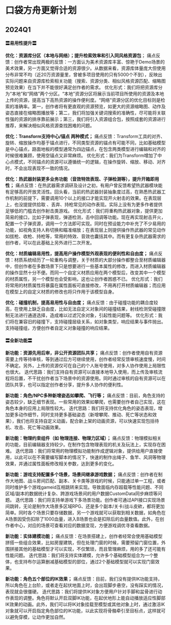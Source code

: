 # 口袋方舟更新计划

## 2024Q1

#### 〓易用性提升〓

**优化：资源库分区（本地与网络）；提升检索效率和引入同风格资源包**；
痛点反馈：创作者常出现两极的反馈：一方面认为美术资源库丰富、惊艳于Demo场景的美术效果，另一方面又觉得合适的资源很少。从数据来看，资源库体量庞大但使用分布非常不均（近20万资源量里，曾被多项目使用的只有5000个不到），反映出实际问题来自资源库检索相关功能（搜索、资源分类、相似风格资源匹配、缩略图预览效果）在当下并不能很好满足创作者的需求。
优化形式：我们将把资源库分为“本地”和“网络”两个分区。“本地”资源分区将展示当前项目所使用的资源及本地上传的资源，提高当下高热资源的操作便利度。“网络”资源分区的优化目标则是检索的准确率。第一，创作者将有更直观的资源预览，如更大的资源缩略图、动作及姿态直接在缩略图播放等；第二，我们将加强关键词搜索的准确性，尽可能将关联性强的资源的排序靠前展示；第三，我们将引入资源组合包，按照成套的资源进行推荐，来解决相似风格资源查找困难的问题。



**优化：Transform支持中心/锚点 两种模式；**
痛点反馈：Transform工具的对齐、旋转、缩放操作均基于锚点进行，不同类型资源的锚点有可能不同，比如基础模型是中心锚点，路面地板的模型通常为四边锚点，在包含两类模型进行编辑和对齐的时候很难兼顾，使用空锚点又非常麻烦。
优化形式：我们为Transform增加了中心点模式，不同锚点的资源可以遵循统一的逻辑，在操作旋转、缩放、移动、对齐时，不会出现表现不一致的情况。



**优化：热武器封装更多业务功能（音效特效表现、子弹检测等），提升开箱即用性；**
痛点反馈：在热武器需求调研及设计之初，有用户曾反馈希望热武器模块能有足够高的开放灵活性。回头看，当前的热武器封装抽象度过高，在熟悉热武器工作机制的前提下，需要调用10个以上的接口才能实现开火射击的效果。在表现层上，也没提提供拾取 、丢弃、持枪常见的动作表现。实际上没有为更多作者提供足够低的门槛去创作射击类游戏。
优化形式：我们将重构热武器对象，提供更加简易的接口，比如子弹表现，弹道检测，击中回调等功能。现在再实现射击开火，配置一个子弹资源，调用一个方法即可实现。同时在预设能力中补充了不少易用的功能，如视角支持人称切换和瞄准缩放；在表现层上则提供操作热武器的常见动作如拔枪、收枪、持枪等，常用的特效、音效也囊括其中。而有更复杂热武器需求的创作者，可以在此基础上另外进行二次开发。



**优化：材质编辑易用性，提高用户操作模型外观表现的便利性和自由度；**
痛点反馈：材质系统经历了一轮重构与调整，关于材质的大部分操作都整合至材质编辑器中，但创作者在多数场景下只是想要进行一些基本属性的修改，而进入材质编辑器的操作显然十分不便。而同一个自定义材质应用在两个模型后，改变其中一个模型的材质属性，另一个模型也会受影响，这也让创作者困惑不已。
优化形式：我们将常用的材质属性将暴露在属性面板可直接修改，不用再打开材质编辑器；而应用在模型上的自定义材质的修改也将只作用于该模型自身。



**优化：碰撞机制，提高易用性与自由度；**
痛点反馈：由于碰撞功能的耦合度较高，在使用上缺乏自由度，比如无法自定义对象间的碰撞结果，射线检测受碰撞限制无法进行通道选择，造成难以过滤冗余对象，引起性能问题等。
优化形式：我们将在兼容旧的碰撞下，支持碰撞层级关系，如对象类型，响应结果与事件抛出。支持碰撞组，方便创作者自定义对象碰撞的响应结果。



#### 〓全新功能〓

**新功能：资源先用后审，非公开资源团队共享；**
痛点反馈：创作者使用自有资源需要上传等待审核，等到通过后方可继续使用，创作者经常反馈审核速度慢，时间不确定。另外，上传的资源仅可在自己的个人账号使用，对多人协作使用上局限性也很大。
迭代思路：我们支持自有资源可以直接本地导入使用，而上传及审核流程将后置，不干扰创作者当下场景中的资源使用。同时通过审核的自有资源可以在团队共享，也可以指定创作者分享，提升多人协作的便利性。



**新功能：角色/NPC多种新增姿态如攀爬、飞行等；**
痛点反馈：目前，角色支持的姿态较少，缺乏细节表现。一些常用的效果如攀爬，也需要创作者自己实现，这在角色本身的应用上局限性较大。
迭代思路：我们将支持优化角色的姿态表现，增加更多动作细节，同时支持更多基础姿态（新增攀爬、推动、死亡等状态和效果），我们也将支持自定义动画，配合新上架的动画资源，可以快速实现包括待机、攻击、死亡等动画效果。



**新功能：物理约束组件（如 物理连接、物理力区域）；**
痛点反馈：物理模拟相关的功能，目前编辑器支持较少。在制作包含物理表现的机关及玩法上，实现存在困难。
迭代思路：我们将常用的物理模拟功能制作成逻辑对象，提供给用户直接使用，以此可以在不需要编写脚本的情况下，快速的制作出绳子、鱼竿、风洞等物理效果，并通过属性面板修改相关参数，达到更多的变化。



**新功能：游戏支持配置多个场景，场景间继承游戏数据；**
痛点反馈：创作者在制作大地图、战斗房间匹配、副本、关卡类等游戏的时候，只能通过单一工程，或者同时维护多个游戏gameid互相跳转来实现。导致面临内存超载等性能问题、不同区域/副本的数据统计复杂、跨游戏场景间的用户数据CustomData同步麻烦等问题。
迭代思路：我们将支持单游戏下多场景功能。创作者可通过API接口实现场景间跳转，无论是制作大场景多区域RPG、还是多个副本/关卡/战斗皮欸，都将更加简单。同时各个场景只要存储数据，另一个游戏就可以获取到相关数据，如角色在A场景因受伤扣除了1000血量，进入B场景也会是扣除后的血量数值。此外，在创作者中心，对应的场景可查看对应的数据变现，方便游戏调优寻查看数据。



**新功能：实体建模功能；**
痛点反馈：在场景搭建上，创作者经常会使用基础模型拼搭一些组合效果，比如房屋建筑，但在处理门窗的时候，需要预留门窗位置，外围拼接其他的基础模型才可以实现，不仅繁琐，而且管理麻烦，用的多了还可能有性能问题。
迭代思路：我们将支持实体建模，允许多个基础模型组合为一个整体，也支持布尔运算删减基础模型的部位，通过2个基础模型就可以实现门窗效果。



**新功能：角色五个部位的IK效果；**
痛点反馈：目前，我们没有提供IK功能支持，所以角色在上台阶，或者走在起伏地面上时，会出现脚步悬空，没有踩实的情况，表现就会很僵硬。
迭代思路：我们将提供IK对象方便用户针对手脚和盆骨进行动作表现的调整。角色将默认开启双脚IK功能，在起伏地形上能自动播放适应性脚部IK效果的动画。此外，我们可以将IK对象挂载至模型或其他对象上时，通过激活IK对象就可以开启指定角色部位的IK功能，以此实现将骨骼牵引至目标点，这样就可以避免穿模，让动作更加自然。